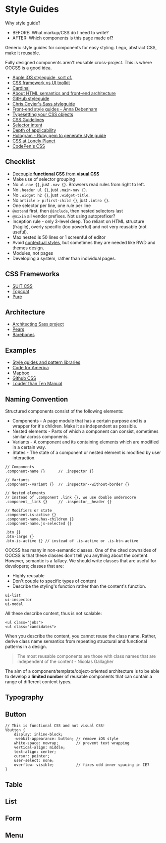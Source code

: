 # Style Guides

Why style guide?

* BEFORE: What markup/CSS do I need to write?
* AFTER: Which components is this page made of?

Generic style guides for components for easy styling. Lego, abstract CSS, make it reusable.

Fully designed components aren't reusable cross-project. This is where OOCSS is a good idea.

* [Apple iOS styleguide, sort of.](https://developer.apple.com/library/ios/documentation/UserExperience/Conceptual/UIKitUICatalog/index.html#//apple_ref/doc/uid/TP40012857)
* [CSS framework vs UI toolkit](https://vimeo.com/95734680)
* [Cardinal](http://cardinalcss.com/)
* [About HTML semantics and front-end architecture](http://nicolasgallagher.com/about-html-semantics-front-end-architecture/)
* [GitHub styleguide](https://github.com/styleguide/css)
* [Chris Coyier's Sass styleguide](http://css-tricks.com/sass-style-guide/)
* [Front-end style guides - Anna Debenham](http://24ways.org/2011/front-end-style-guides/)
* [Typesetting your CSS objects](http://www.edenspiekermann.com/blog/typesetting-your-css-objects)
* [CSS Guidelines](https://github.com/csswizardry/CSS-Guidelines)
* [Selector intent](http://csswizardry.com/2012/07/shoot-to-kill-css-selector-intent/)
* [Depth of applicability](http://smacss.com/book/applicability)
* [Hologram - Ruby gem to generate style guide](http://trulia.github.io/hologram/)
* [CSS at Lonely Planet](http://ianfeather.co.uk/css-at-lonely-planet/)
* [CodePen's CSS](http://codepen.io/chriscoyier/blog/codepens-css)

## Checklist

* [Decouple **functional CSS** from **visual CSS**](http://www.colmtuite.com/a-more-flexible-development-framework)
* Make use of selector grouping
* No `ul.nav {}`, just `.nav {}`. Browsers read rules from right to left.
* No `.header ul {}`, just `.main-nav {}`.
* No `.widget h2 {}`, just `.widget-title`.
* No `article > p:first-child {}`, just `.intro {}`.
* One selector per line, one rule per line
* `@extend` first, then `@include`, then nested selectors last
* `@mixin` all vendor prefixes. Not using autoprefixer?
* Inception rule - only 3-level deep. Too reliant on HTML structure (fragile), overly specific (too powerful) and not very reusable (not useful).
* Max nested is 50 lines or 1 screenful of editor
* Avoid [contextual styles](http://thesassway.com/intermediate/avoid-nested-selectors-for-more-modular-css), but sometimes they are needed like RWD and themes design.
* Modules, not pages
* Developing a system, rather than individual pages.

## CSS Frameworks

* [SUIT CSS](http://suitcss.github.io/)
* [Topcoat](http://topcoat.io/)
* [Pure](http://purecss.io/)

## Architecture

* [Architecting Sass project](http://www.sitepoint.com/architecture-sass-project/)
* [Pears](http://pea.rs/)
* [Barebones](http://barebones.paulrobertlloyd.com/)

## Examples

* [Style guides and pattern libraries](https://gimmebar.com/collection/4ecd439c2f0aaad734000022/front-end-styleguides-and-pattern-libraries)
* [Code for America](http://style.codeforamerica.org/)
* [Mapbox](https://www.mapbox.com/base/)
* [Github CSS](http://markdotto.com/2014/07/23/githubs-css/)
* [Louder than Ten Manual](http://manual.louderthanten.com/)

## Naming Convention

Structured components consist of the following elements:

* Components - A page module that has a certain purpose and is a wrapper for it's children. Make it as independent as possible.
* Nested elements - Parts of which a component can consist, sometimes similar across components.
* Variants - A component and its containing elements which are modified in a certain way.
* States - The state of a component or nested element is modified by user interaction.

```
// Components
.component-name {}      // .inspector {}

// Variants
.component--variant {}  // .inspector--without-border {}

// Nested elements
// Instead of .component .link {}, we use double underscore
.component__link {}     // .inspector__header {}

// Modifiers or state
.component.is-active {}
.component-name.has-children {}
.component-name.js-selected {}
	
.btn {}
.btn-large {}
.btn-is-active {} // instead of .is-active or .is-btn-active
```

OOCSS has many in non-semantic classes. One of the cited downsides of OOCSS is that these classes don't tell you anything about the content. However, semantic is a fallacy. We should write classes that are useful for developers; classes that are:

* Highly reusable
* Don't couple to specific types of content
* Describe the styling's function rather than the content's function.

```
ui-list
ui-inspector
ui-modal
```

All these describe content, thus is not scalable:

    <ul class="jobs">
    <ul class="candidates">

When you describe the content, you cannot reuse the class name. Rather, derive class name semantics from repeating structural and functional patterns in a design.

> The most reusable components are those with class names that are independent of the content - Nicolas Gallagher

The aim of a component/template/object-oriented architecture is to be able to develop a **limited number** of reusable components that can contain a range of different content types.


## Typography

## Button

```
// This is functional CSS and not visual CSS!
%button {
	display: inline-block;
	-webkit-appearance: button; // remove iOS style
	white-space: nowrap;        // prevent text wrapping
	vertical-align: middle;
	text-align: center;
	cursor: pointer;
	user-select: none;
	overflow: visible;          // fixes odd inner spacing in IE7}
```

## Table

## List

## Form

## Menu

